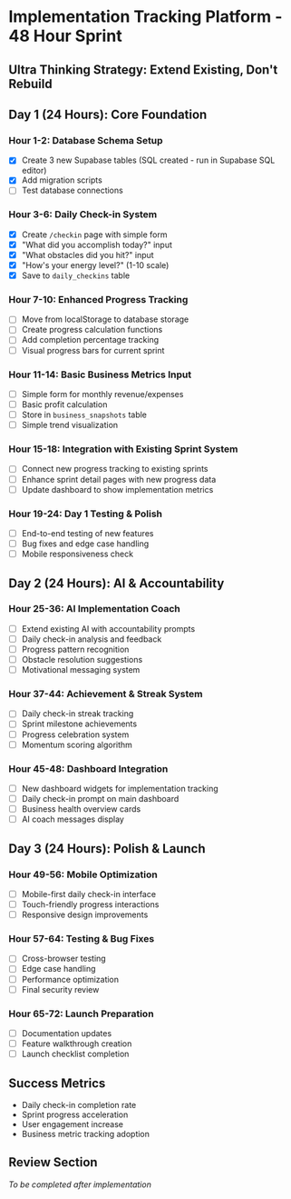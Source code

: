# Implementation Tracking Platform - 48 Hour Sprint

## Ultra Thinking Strategy: Extend Existing, Don't Rebuild

## Day 1 (24 Hours): Core Foundation

### Hour 1-2: Database Schema Setup
- [x] Create 3 new Supabase tables (SQL created - run in Supabase SQL editor)
- [x] Add migration scripts
- [ ] Test database connections

### Hour 3-6: Daily Check-in System  
- [x] Create `/checkin` page with simple form
- [x] "What did you accomplish today?" input
- [x] "What obstacles did you hit?" input
- [x] "How's your energy level?" (1-10 scale)
- [x] Save to `daily_checkins` table

### Hour 7-10: Enhanced Progress Tracking
- [ ] Move from localStorage to database storage
- [ ] Create progress calculation functions
- [ ] Add completion percentage tracking
- [ ] Visual progress bars for current sprint

### Hour 11-14: Basic Business Metrics Input
- [ ] Simple form for monthly revenue/expenses
- [ ] Basic profit calculation
- [ ] Store in `business_snapshots` table
- [ ] Simple trend visualization

### Hour 15-18: Integration with Existing Sprint System
- [ ] Connect new progress tracking to existing sprints
- [ ] Enhance sprint detail pages with new progress data
- [ ] Update dashboard to show implementation metrics

### Hour 19-24: Day 1 Testing & Polish
- [ ] End-to-end testing of new features
- [ ] Bug fixes and edge case handling
- [ ] Mobile responsiveness check

## Day 2 (24 Hours): AI & Accountability

### Hour 25-36: AI Implementation Coach
- [ ] Extend existing AI with accountability prompts
- [ ] Daily check-in analysis and feedback
- [ ] Progress pattern recognition
- [ ] Obstacle resolution suggestions
- [ ] Motivational messaging system

### Hour 37-44: Achievement & Streak System
- [ ] Daily check-in streak tracking
- [ ] Sprint milestone achievements
- [ ] Progress celebration system
- [ ] Momentum scoring algorithm

### Hour 45-48: Dashboard Integration
- [ ] New dashboard widgets for implementation tracking
- [ ] Daily check-in prompt on main dashboard
- [ ] Business health overview cards
- [ ] AI coach messages display

## Day 3 (24 Hours): Polish & Launch

### Hour 49-56: Mobile Optimization
- [ ] Mobile-first daily check-in interface
- [ ] Touch-friendly progress interactions
- [ ] Responsive design improvements

### Hour 57-64: Testing & Bug Fixes
- [ ] Cross-browser testing
- [ ] Edge case handling
- [ ] Performance optimization
- [ ] Final security review

### Hour 65-72: Launch Preparation
- [ ] Documentation updates
- [ ] Feature walkthrough creation
- [ ] Launch checklist completion

## Success Metrics
- Daily check-in completion rate
- Sprint progress acceleration
- User engagement increase
- Business metric tracking adoption

## Review Section
*To be completed after implementation*